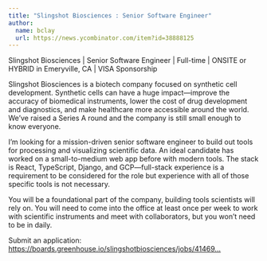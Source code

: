 ```yaml
---
title: "Slingshot Biosciences : Senior Software Engineer"
author:
  name: bclay
  url: https://news.ycombinator.com/item?id=38888125
---
```

Slingshot Biosciences | Senior Software Engineer | Full-time | ONSITE or HYBRID in Emeryville, CA | VISA Sponsorship

Slingshot Biosciences is a biotech company focused on synthetic cell development. Synthetic cells can have a huge impact—improve the accuracy of biomedical instruments, lower the cost of drug development and diagnostics, and make healthcare more accessible around the world. We’ve raised a Series A round and the company is still small enough to know everyone.

I’m looking for a mission-driven senior software engineer to build out tools for processing and visualizing scientific data. An ideal candidate has worked on a small-to-medium web app before with modern tools. The stack is React, TypeScript, Django, and GCP—full-stack experience is a requirement to be considered for the role but experience with all of those specific tools is not necessary.

You will be a foundational part of the company, building tools scientists will rely on. You will need to come into the office at least once per week to work with scientific instruments and meet with collaborators, but you won’t need to be in daily.

Submit an application: <a href="https:&#x2F;&#x2F;boards.greenhouse.io&#x2F;slingshotbiosciences&#x2F;jobs&#x2F;4146973007" rel="nofollow">https:&#x2F;&#x2F;boards.greenhouse.io&#x2F;slingshotbiosciences&#x2F;jobs&#x2F;41469...</a>
